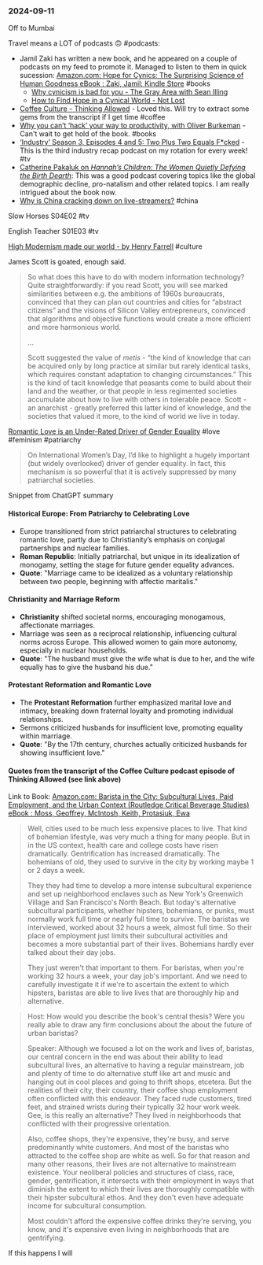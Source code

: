 ### 2024-09-11

Off to Mumbai

Travel means a LOT of podcasts 🙃 #podcasts:
* Jamil Zaki has written a new book, and he appeared on a couple of podcasts on my feed to promote it. Managed to listen to them in quick sucession: [Amazon.com: Hope for Cynics: The Surprising Science of Human Goodness eBook : Zaki, Jamil: Kindle Store](https://www.amazon.com/Hope-Cynics-Surprising-Science-Goodness-ebook/dp/B0CR93L55W) #books
	* [Why cynicism is bad for you - The Gray Area with Sean Illing](https://lnns.co/KJrxd0Btgyj)
	* [How to Find Hope in a Cynical World - Not Lost](https://lnns.co/aqvnmTCclKU)
* [Coffee Culture - Thinking Allowed](https://lnns.co/5HU4-vB0omc) - Loved this. Will try to extract some gems from the transcript if I get time #coffee 
* [Why you can’t ‘hack’ your way to productivity, with Oliver Burkeman](https://lnns.co/ANUPVDpXhaM) - Can't wait to get hold of the book. #books
* [‘Industry’ Season 3, Episodes 4 and 5: Two Plus Two Equals F\*cked](https://lnns.co/y2GIrJ78qxU) - This is the third industry recap podcast on my rotation for every week! #tv
* [Catherine Pakaluk on _Hannah’s Children: The Women Quietly Defying the Birth Dearth_](https://lnns.co/0vM9bNpx78T): This was a good podcast covering topics like the global demographic decline, pro-natalism and other related topics. I am really intrigued about the book now.
* [Why is China cracking down on live-streamers?](https://www.economist.com/podcasts/2024/09/10/why-is-china-cracking-down-on-live-streamers) #china

Slow Horses S04E02 #tv

English Teacher S01E03 #tv

[High Modernism made our world - by Henry Farrell](https://www.programmablemutter.com/p/high-modernism-made-our-world) #culture

James Scott is goated, enough said.

> So what does this have to do with modern information technology? Quite straightforwardly: if you read Scott, you will see marked similarities between e.g. the ambitions of 1960s bureaucrats, convinced that they can plan out countries and cities for “abstract citizens” and the visions of Silicon Valley entrepreneurs, convinced that algorithms and objective functions would create a more efficient and more harmonious world.
> 
> …
> 
> Scott suggested the value of _metis_ - “the kind of knowledge that can be acquired only by long practice at similar but rarely identical tasks, which requires constant adaptation to changing circumstances.” This is the kind of tacit knowledge that peasants come to build about their land and the weather, or that people in less regimented societies accumulate about how to live with others in tolerable peace. Scott - an anarchist - greatly preferred this latter kind of knowledge, and the societies that valued it more, to the kind of world we live in today.


[Romantic Love is an Under-Rated Driver of Gender Equality](https://www.ggd.world/p/romantic-love-is-an-under-rated-driver) #love #feminism  #patriarchy

> On International Women’s Day, I’d like to highlight a hugely important (but widely overlooked) driver of gender equality. In fact, this mechanism is so powerful that it is actively suppressed by many patriarchal societies.

Snippet from ChatGPT summary
#### Historical Europe: From Patriarchy to Celebrating Love

- Europe transitioned from strict patriarchal structures to celebrating romantic love, partly due to Christianity’s emphasis on conjugal partnerships and nuclear families.
- **Roman Republic**: Initially patriarchal, but unique in its idealization of monogamy, setting the stage for future gender equality advances.
- **Quote**: "Marriage came to be idealized as a voluntary relationship between two people, beginning with affectio maritalis."

#### Christianity and Marriage Reform

- **Christianity** shifted societal norms, encouraging monogamous, affectionate marriages.
- Marriage was seen as a reciprocal relationship, influencing cultural norms across Europe. This allowed women to gain more autonomy, especially in nuclear households.
- **Quote**: "The husband must give the wife what is due to her, and the wife equally has to give the husband his due."

#### Protestant Reformation and Romantic Love

- The **Protestant Reformation** further emphasized marital love and intimacy, breaking down fraternal loyalty and promoting individual relationships.
- Sermons criticized husbands for insufficient love, promoting equality within marriage.
- **Quote**: "By the 17th century, churches actually criticized husbands for showing insufficient love."

#### Quotes from the transcript of the Coffee Culture podcast episode of Thinking Allowed (see link above)

Link to Book: [Amazon.com: Barista in the City: Subcultural Lives, Paid Employment, and the Urban Context (Routledge Critical Beverage Studies) eBook : Moss, Geoffrey, McIntosh, Keith, Protasiuk, Ewa](https://www.amazon.com/Barista-City-Subcultural-Employment-Routledge-ebook/dp/B0CKFMCGHC)

> Well, cities used to be much less expensive places to live. That kind of bohemian lifestyle, was very much a thing for many people. But in in the US context, health care and college costs have risen dramatically. Gentrification has increased dramatically. The bohemians of old, they used to survive in the city by working maybe 1 or 2 days a week.
> 
> They they had time to develop a more intense subcultural experience and set up neighborhood enclaves such as New York's Greenwich Village and San Francisco's North Beach. But today's alternative subcultural participants, whether hipsters, bohemians, or punks, must normally work full time or nearly full time to survive. The baristas we interviewed, worked about 32 hours a week, almost full time. So their place of employment just limits their subcultural activities and becomes a more substantial part of their lives. Bohemians hardly ever talked about their day jobs.
> 
> They just weren't that important to them. For baristas, when you're working 32 hours a week, your day job's important. And we need to carefully investigate it if we're to ascertain the extent to which hipsters, baristas are able to live lives that are thoroughly hip and alternative.

> Host: How would you describe the book's central thesis? Were you really able to draw any firm conclusions about the about the future of urban baristas?
> 
> Speaker: Although we focused a lot on the work and lives of, baristas, our central concern in the end was about their ability to lead subcultural lives, an alternative to having a regular mainstream, job and plenty of time to do alternative stuff like art and music and hanging out in cool places and going to thrift shops, etcetera. But the realities of their city, their country, their coffee shop employment often conflicted with this endeavor. They faced rude customers, tired feet, and strained wrists during their typically 32 hour work week. Gee, is this really an alternative? They lived in neighborhoods that conflicted with their progressive orientation.
> 
> Also, coffee shops, they're expensive, they're busy, and serve predominantly white customers. And most of the baristas who attracted to the coffee shop are white as well. So for that reason and many other reasons, their lives are not alternative to mainstream existence. Your neoliberal policies and structures of class, race, gender, gentrification, it intersects with their employment in ways that diminish the extent to which their lives are thoroughly compatible with their hipster subcultural ethos. And they don't even have adequate income for subcultural consumption.
> 
> Most couldn't afford the expensive coffee drinks they're serving, you know, and it's expensive even living in neighborhoods that are gentrifying.

If this happens I will 